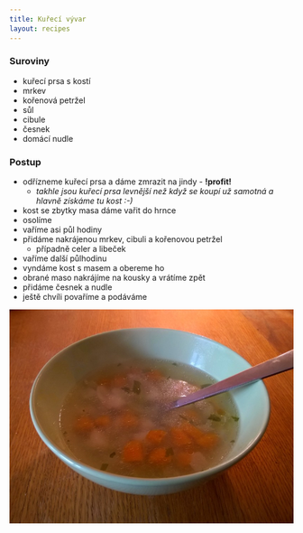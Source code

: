 ```yaml
---
title: Kuřecí vývar
layout: recipes
---
```


### Suroviny
- kuřecí prsa s kostí
- mrkev
- kořenová petržel
- sůl
- cibule
- česnek
- domácí nudle

### Postup
- odřízneme kuřecí prsa a dáme zmrazit na jindy - **!profit!**
  - *takhle jsou kuřecí prsa levnější než když se koupí už samotná a hlavně získáme tu kost :-)*
- kost se zbytky masa dáme vařit do hrnce
- osolíme
- vaříme asi půl hodiny
- přidáme nakrájenou mrkev, cibuli a kořenovou petržel
  - případně celer a libeček
- vaříme další půlhodinu
- vyndáme kost s masem a obereme ho
- obrané maso nakrájíme na kousky a vrátíme zpět
- přidáme česnek a nudle
- ještě chvíli povaříme a podáváme


![Servírujeme](/fotky/kureci-vyvar-1.jpg)
